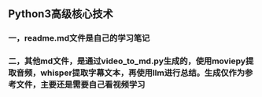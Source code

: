 ## Python3高级核心技术

### 一，readme.md文件是自己的学习笔记

### 二，其他md文件，是通过video_to_md.py生成的，使用moviepy提取音频，whisper提取字幕文本，再使用llm进行总结。生成仅作为参考文件，主要还是需要自己看视频学习